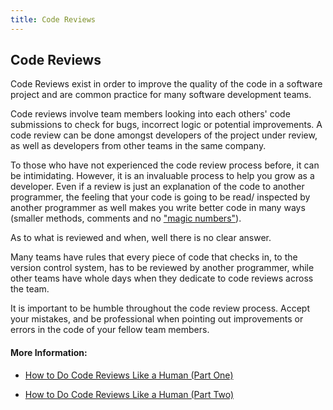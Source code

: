 ```yaml
---
title: Code Reviews
---
```

## Code Reviews

Code Reviews exist in order to improve the quality of the code in a software project and are common practice for many software development teams.

Code reviews involve team members looking into each others' code submissions to check for bugs, incorrect logic or 
potential improvements. A code review can be done amongst developers of the project under review, as well as developers from other teams in the same company.

To those who have not experienced the code review process before, it can be intimidating. However, it is an invaluable process to help you 
grow as a developer. Even if a review is just an explanation of the code to another programmer, the feeling that your code is going to be read/ inspected by another programmer as well makes you write better code in many ways (smaller methods, comments and no ["magic numbers"](https://en.wikipedia.org/wiki/Magic_number_(programming))).

As to what is reviewed and when, well there is no clear answer.

Many teams have rules that every piece of code that checks in, to the version control system, has to be reviewed by another programmer,
while other teams have whole days when they dedicate to code reviews across the team.

It is important to be humble throughout the code review process. Accept your mistakes, and be professional when pointing out improvements or errors in the code of your fellow team members.

#### More Information:

* [How to Do Code Reviews Like a Human (Part One)](https://mtlynch.io/human-code-reviews-1/)

* [How to Do Code Reviews Like a Human (Part Two)](https://mtlynch.io/human-code-reviews-2/)

